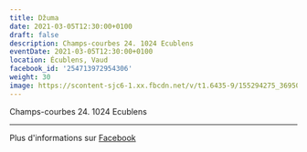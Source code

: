 ```yaml
---
title: Džuma
date: 2021-03-05T12:30:00+0100
draft: false
description: Champs-courbes 24. 1024 Ecublens
eventDate: 2021-03-05T12:30:00+0100
location: Écublens, Vaud
facebook_id: '254713972954306'
weight: 30
image: https://scontent-sjc6-1.xx.fbcdn.net/v/t1.6435-9/155294275_3695079563921169_4909597834044538694_n.jpg?_nc_cat=101&ccb=1-7&_nc_sid=9e60e4&_nc_ohc=XIoDKpsn_1wQ7kNvwFq7YMP&_nc_oc=AdlCMs2UvMEokEkZfJ68YzRGV40kQDZKy14eo2rRqXdqL8HgVYN6_oukQ29B-01VQSQ&_nc_zt=23&_nc_ht=scontent-sjc6-1.xx&edm=ABTKTjYEAAAA&_nc_gid=ij-Ntx1DKG2o_fIEn_UvlQ&_nc_tpa=Q5bMBQGOwNO4K9Zi-oiZGUhREmBFUpGcrEMamgm2j4Y8nu7acPyvbdznSY56H_PLSHbr5fVPeLuG4ZeACw&oh=00_Afepq1nlPlQ_O5oA6rjpyYxlZV0rKJhnsiqk3d4jR-5mqw&oe=69210F5B
---
```


Champs-courbes 24. 1024 Ecublens

---

Plus d'informations sur [Facebook](https://facebook.com/events/254713972954306)
